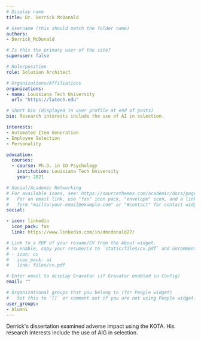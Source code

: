```yaml
---
# Display name
title: Dr. Derrick McDonald

# Username (this should match the folder name)
authors:
- Derrick_McDonald

# Is this the primary user of the site?
superuser: false

# Role/position
role: Solution Architect

# Organizations/Affiliations
organizations:
- name: Louisiana Tech University
  url: "https://latech.edu"

# Short bio (displayed in user profile at end of posts)
bio: Research interests include the use of AI in selection.

interests:
- Automated Item Generation
- Employee Selection
- Personality

education:
  courses:
  - course: Ph.D. in IO Psychology
    institution: Louisiana Tech University
    year: 2021

# Social/Academic Networking
# For available icons, see: https://sourcethemes.com/academic/docs/page-builder/#icons
#   For an email link, use "fas" icon pack, "envelope" icon, and a link in the
#   form "mailto:your-email@example.com" or "#contact" for contact widget.
social:

- icon: linkedin
  icon_pack: fas
  link: https://www.linkedin.com/in/dmcdonald27/

# Link to a PDF of your resume/CV from the About widget.
# To enable, copy your resume/CV to `static/files/cv.pdf` and uncomment the lines below.
# - icon: cv
#   icon_pack: ai
#   link: files/cv.pdf

# Enter email to display Gravatar (if Gravatar enabled in Config)
email: ""

# Organizational groups that you belong to (for People widget)
#   Set this to `[]` or comment out if you are not using People widget.
user_groups:
- Alumni
---
```


Derrick's dissertation examined adverse impact using the KOTA.  His research interests include the use of AIG in selection.
